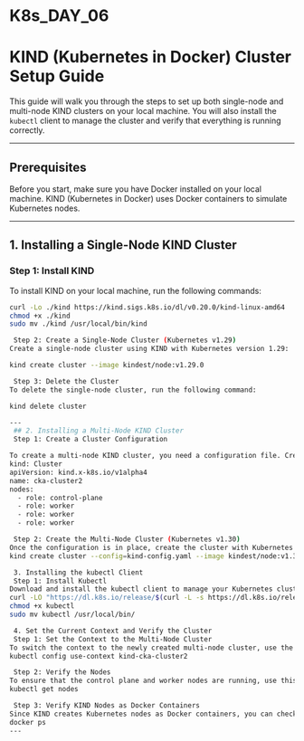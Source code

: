 # K8s_DAY_06
# KIND (Kubernetes in Docker) Cluster Setup Guide

This guide will walk you through the steps to set up both single-node and multi-node KIND clusters on your local machine. You will also install the `kubectl` client to manage the cluster and verify that everything is running correctly.

---

## Prerequisites

Before you start, make sure you have Docker installed on your local machine. KIND (Kubernetes in Docker) uses Docker containers to simulate Kubernetes nodes.

---

## 1. Installing a Single-Node KIND Cluster

### Step 1: Install KIND
To install KIND on your local machine, run the following commands:
```bash
curl -Lo ./kind https://kind.sigs.k8s.io/dl/v0.20.0/kind-linux-amd64
chmod +x ./kind
sudo mv ./kind /usr/local/bin/kind

 Step 2: Create a Single-Node Cluster (Kubernetes v1.29)
Create a single-node cluster using KIND with Kubernetes version 1.29:

kind create cluster --image kindest/node:v1.29.0

 Step 3: Delete the Cluster
To delete the single-node cluster, run the following command:

kind delete cluster

---
 ## 2. Installing a Multi-Node KIND Cluster
 Step 1: Create a Cluster Configuration

To create a multi-node KIND cluster, you need a configuration file. Create a file called kind-config.yaml with the following content:
kind: Cluster
apiVersion: kind.x-k8s.io/v1alpha4
name: cka-cluster2
nodes:
  - role: control-plane
  - role: worker
  - role: worker
  - role: worker

 Step 2: Create the Multi-Node Cluster (Kubernetes v1.30)
Once the configuration is in place, create the cluster with Kubernetes version 1.30:
kind create cluster --config=kind-config.yaml --image kindest/node:v1.30.0

 3. Installing the kubectl Client
 Step 1: Install Kubectl
Download and install the kubectl client to manage your Kubernetes clusters:
curl -LO "https://dl.k8s.io/release/$(curl -L -s https://dl.k8s.io/release/stable.txt)/bin/linux/amd64/kubectl"
chmod +x kubectl
sudo mv kubectl /usr/local/bin/

 4. Set the Current Context and Verify the Cluster
 Step 1: Set the Context to the Multi-Node Cluster
To switch the context to the newly created multi-node cluster, use the following command:
kubectl config use-context kind-cka-cluster2

 Step 2: Verify the Nodes
To ensure that the control plane and worker nodes are running, use this command:
kubectl get nodes

 Step 3: Verify KIND Nodes as Docker Containers
Since KIND creates Kubernetes nodes as Docker containers, you can check if the containers are running with:
docker ps
---

